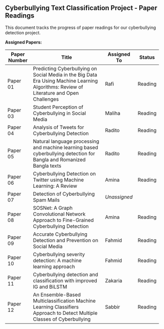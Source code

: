## Cyberbullying Text Classification Project - Paper Readings

This document tracks the progress of paper readings for our cyberbullying detection project.

**Assigned Papers:**

| Paper Number | Title | Assigned To | Status | 
|---|---|---|---|
| Paper 01 | Predicting Cyberbullying on Social Media in the Big Data Era Using Machine Learning Algorithms: Review of Literature and Open Challenges | Rafi |Reading |
| Paper 03 |Student Perception of Cyberbullying in Social Media  | Maliha | Reading|
| Paper 04 |Analysis of Tweets for Cyberbullying Detection  | Radito |Reading |
| Paper 05 |Natural language processing and machine learning based cyberbullying detection for Bangla and Romanized Bangla texts  | Radito |Reading |
| Paper 06 |Cyberbullying Detection on Twitter using Machine Learning: A Review  | Amina |Reading |
| Paper 07 |Detection of Cyberbullying Spam Mails  | *Unassigned* | |
| Paper 08 |SOSNet: A Graph Convolutional Network Approach to Fine-Grained Cyberbullying Detection  | Amina |Reading |
| Paper 09 |Accurate Cyberbullying Detection and Prevention on Social Media  | Fahmid |Reading |
| Paper 10 |Cyberbullying severity detection: A machine learning approach  | Fahmid |Reading |
| Paper 11 |Cyberbullying detection and classification with improved IG and BiLSTM | Zakaria | Reading |
| Paper 12 |An Ensemble-Based Multiclassification Machine Learning Classifiers Approach to Detect Multiple Classes of Cyberbullying | Sabbir | Reading |
